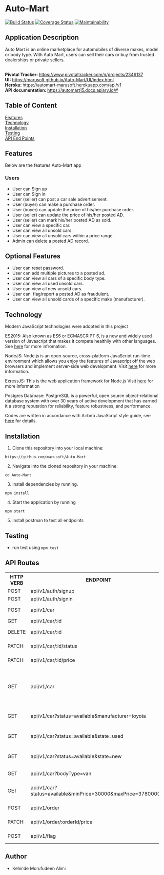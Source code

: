 # Auto-Mart

[![Build Status](https://travis-ci.org/marusoft/Auto-Mart.svg?branch=develop)](https://travis-ci.org/marusoft/Auto-Mart)
[![Coverage Status](https://coveralls.io/repos/github/marusoft/Auto-Mart/badge.svg?branch=develop)](https://coveralls.io/github/marusoft/Auto-Mart?branch=develop)
[![Maintainability](https://api.codeclimate.com/v1/badges/b4277f0c9690bd1cbbe6/maintainability)](https://codeclimate.com/github/marusoft/Auto-Mart/maintainability)

## Application Description
Auto Mart is an online marketplace for automobiles of diverse makes, model or body type. With Auto Mart, users can sell their cars or buy from trusted dealerships or private sellers.

 <br/><b>Pivotal Tracker:</b> https://www.pivotaltracker.com/n/projects/2346137
 <br/><b>UI:</b> https://marusoft.github.io/Auto-Mart/UI/index.html
 <br/><b> Heroku: </b> https://automart-marusoft.herokuapp.com/api/v1
 <br/><b> API documentation: </b> https://automart15.docs.apiary.io/#

## Table of Content

 [Features](#features)<br>
 [Technology](#technology)<br>
 [Installation](#installation)<br>
 [Testing](#testing)<br>
 [API End Points](#api-end-points)

## Features
Below are the features Auto-Mart app
###  Users

- User can Sign up <br/>
- User can Sign in<br/>
- User (seller) can post a car sale advertisement.<br/>
- User (buyer) can make a purchase order.<br/>
- User (buyer) can update the price of his/her purchase order.<br/>
- User (seller) can update the price of his/her posted AD.<br/>
- User (seller) can mark his/her posted AD as sold.<br/>
- User can view a specific car.<br/>
- User can view all unsold cars.<br/>
- User can view all unsold cars within a price range.<br/>
- Admin can delete a posted AD record.<br/>

## Optional Features
- User can reset password.<br/>
- User can add multiple pictures to a posted ad.<br/>
- User can view all cars of a specific body type.<br/>
- User can view all used unsold cars.<br/>
- User can view all new unsold cars.<br/>
- User can ​ flag/report​ a posted AD as fraudulent.<br/>
- User can view all unsold cards of a specific make (manufacturer).<br/>

## Technology

Modern JavaScript technologies were adopted in this project

ES2015: Also known as ES6 or ECMASCRIPT 6, is a new and widely used version of Javascript
that makes it compete healthily with other languages. See [here](https://en.wikipedia.org/wiki/ECMAScript) for more infromation.

NodeJS: Node.js is an open-source, cross-platform JavaScript run-time environment which allows you enjoy the features of Javascript off the web browsers and implement server-side web development.
Visit [here](https://nodejs.org/en/) for more information.

ExressJS: This is the web application framework for Node.js
Visit [here](https://expressjs.com) for more information

Postgres Database: PostgreSQL is a powerful, open source object-relational database system with over 30 years of active development that has earned it a strong reputation for reliability, feature robustness, and performance.

Codes are written in accordance with Airbnb JavaScript style guide, see [here](https://github.com/airbnb/javascript) for details.

## Installation
1. Clone this repository into your local machine:
```
https://github.com/marusoft/Auto-Mart
```
2. Navigate into the cloned repository in your machine:
```
cd Auto-Mart
```
3. Install dependencies by running.
```
npm install
```
4. Start the application by running
```
npm start
```
5. Install postman to test all endpoints

## Testing
- run test using `npm test`    

## API Routes

<table>
<tr><th>HTTP VERB</th><th>ENDPOINT</th><th>FUNCTIONALITY</th></tr>

<tr><td>POST</td> <td>api/v1/auth/signup</td>  <td>Create a user</td></tr>

<tr><td>POST</td> <td>api/v1/auth/signin</td>  <td>Login a user</td></tr>

<tr><td>POST</td> <td>api/v1/car</td>  <td>Create a car sale AD.</td></tr>

<tr><td>GET</td> <td>api/v1/car/:id</td>  <td>View a specific car</td></tr>

<tr><td>DELETE</td> <td>api/v1/car/:id</td>  <td>Admin Delete a specific car AD.</td></tr>

<tr><td>PATCH</td> <td>api/v1/car/:id/status</td> <td>Mark a posted car Ad as sold.</td></tr>

<tr><td>PATCH</td> <td>api/v1/car/:id/price</td> <td>Update the price of a car.</td></tr>

<tr><td>GET</td> <td>api/v1/car</td> <td>View all unsold cars of specific make,state
   * status,manufacturer, body type and price range.</td></tr>

<tr><td>GET</td> <td>api/v1/car?status=available&manufacturer=toyota</td> <td>View all unsold cars of a specific make (manufacturer).</td></tr>

<tr><td>GET</td> <td>api/v1/car?status=available&state=used</td> <td>View all unsold cars of a specific state(used).</td></tr>

<tr><td>GET</td> <td>api/v1/car?status=available&state=new</td> <td>View all unsold cars of a specific state (new).</td></tr>             

<tr><td>GET</td> <td>api/v1/car?bodyType=van</td> <td>View all cars of a specific body type.</td></tr> 

<tr><td>GET</td> <td>api/v1/car?status=available&minPrice=30000&maxPrice=378000000</td> <td>User can view all unsold cars within a price range.</td></tr>

<tr><td>POST</td> <td>api/v1/order</td>  <td>Create a purchase order</td></tr>    

<tr><td>PATCH</td> <td>api/v1/order/:orderId/price</td>  <td>Update the price of a purchase order.</td></tr> 

<tr><td>POST</td> <td>api/v1/flag</td>  <td>flag/report a posted AD as fraudulent.</td></tr>     
 </table> 

## Author
- Kehinde Morufudeen Alimi 